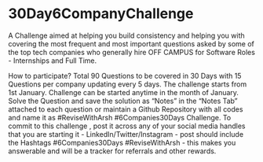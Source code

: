 # 30Day6CompanyChallenge

A Challenge aimed at helping you build consistency and helping you with covering the most frequent and most important questions asked by some of the top tech companies who generally hire OFF CAMPUS for Software Roles - Internships and Full Time.

How to participate?
Total 90 Questions to be covered in 30 Days with 15 Questions per company updating every 5 days.
The challenge starts from 1st January. Challenge can be started anytime in the month of January.
Solve the Question and save the solution as “Notes” in the “Notes Tab” attached to each question or maintain a Github Repository with all codes and name it as #ReviseWithArsh #6Companies30Days Challenge.
To commit to this challenge , post it across any of your social media handles that you are starting it - LinkedIn/Twitter/Instagram - post should include the Hashtags #6Companies30Days #ReviseWithArsh - this makes you answerable and will be a tracker for referrals and other rewards.

